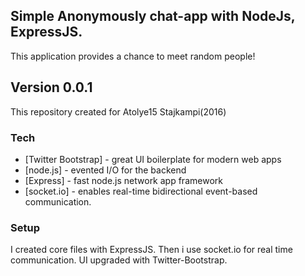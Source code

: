 ## Simple Anonymously chat-app with NodeJs, ExpressJS.

This application provides a chance to meet random people!

## Version 0.0.1
This repository created for Atolye15 Stajkampi(2016)

### Tech

* [Twitter Bootstrap] - great UI boilerplate for modern web apps
* [node.js] - evented I/O for the backend
* [Express] - fast node.js network app framework
* [socket.io] - enables real-time bidirectional event-based communication.
### Setup

I created core files with ExpressJS. Then i use socket.io for real time communication.
UI upgraded with Twitter-Bootstrap. 





